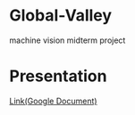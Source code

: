 # Global-Valley
machine vision midterm project
# Presentation
[Link(Google Document)](https://docs.google.com/presentation/d/1OLXymqBbTQVRqeWxM_dZsf_2YosprVil6fT8_Uy8_W8/edit?usp=sharing)
